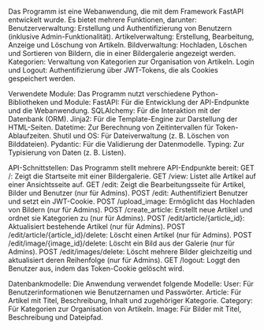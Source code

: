 Das Programm ist eine Webanwendung, die mit dem Framework FastAPI entwickelt wurde. Es bietet mehrere Funktionen, darunter:
    Benutzerverwaltung: Erstellung und Authentifizierung von Benutzern (inklusive Admin-Funktionalität).
    Artikelverwaltung: Erstellung, Bearbeitung, Anzeige und Löschung von Artikeln.
    Bildverwaltung: Hochladen, Löschen und Sortieren von Bildern, die in einer Bildergalerie angezeigt werden.
    Kategorien: Verwaltung von Kategorien zur Organisation von Artikeln.
    Login und Logout: Authentifizierung über JWT-Tokens, die als Cookies gespeichert werden.

Verwendete Module:
Das Programm nutzt verschiedene Python-Bibliotheken und Module:
    FastAPI: Für die Entwicklung der API-Endpunkte und die Webanwendung.
    SQLAlchemy: Für die Interaktion mit der Datenbank (ORM).
    Jinja2: Für die Template-Engine zur Darstellung der HTML-Seiten.
    Datetime: Zur Berechnung von Zeitintervallen für Token-Ablaufzeiten.
    Shutil und OS: Für Dateiverwaltung (z. B. Löschen von Bilddateien).
    Pydantic: Für die Validierung der Datenmodelle.
    Typing: Zur Typisierung von Daten (z. B. Listen).

API-Schnittstellen:
Das Programm stellt mehrere API-Endpunkte bereit:
    GET /: Zeigt die Startseite mit einer Bildergalerie.
    GET /view: Listet alle Artikel auf einer Ansichtsseite auf.
    GET /edit: Zeigt die Bearbeitungsseite für Artikel, Bilder und Benutzer (nur für Admins).
    POST /edit: Authentifiziert Benutzer und setzt ein JWT-Cookie.
    POST /upload_image: Ermöglicht das Hochladen von Bildern (nur für Admins).
    POST /create_article: Erstellt neue Artikel und ordnet sie Kategorien zu (nur für Admins).
    POST /edit/article/{article_id}: Aktualisiert bestehende Artikel (nur für Admins).
    POST /edit/article/{article_id}/delete: Löscht einen Artikel (nur für Admins).
    POST /edit/image/{image_id}/delete: Löscht ein Bild aus der Galerie (nur für Admins).
    POST /edit/images/delete: Löscht mehrere Bilder gleichzeitig und aktualisiert deren Reihenfolge (nur für Admins).
    GET /logout: Loggt den Benutzer aus, indem das Token-Cookie gelöscht wird.

Datenbankmodelle:
Die Anwendung verwendet folgende Modelle:
    User: Für Benutzerinformationen wie Benutzernamen und Passwörter.
    Article: Für Artikel mit Titel, Beschreibung, Inhalt und zugehöriger Kategorie.
    Category: Für Kategorien zur Organisation von Artikeln.
    Image: Für Bilder mit Titel, Beschreibung und Dateipfad.
